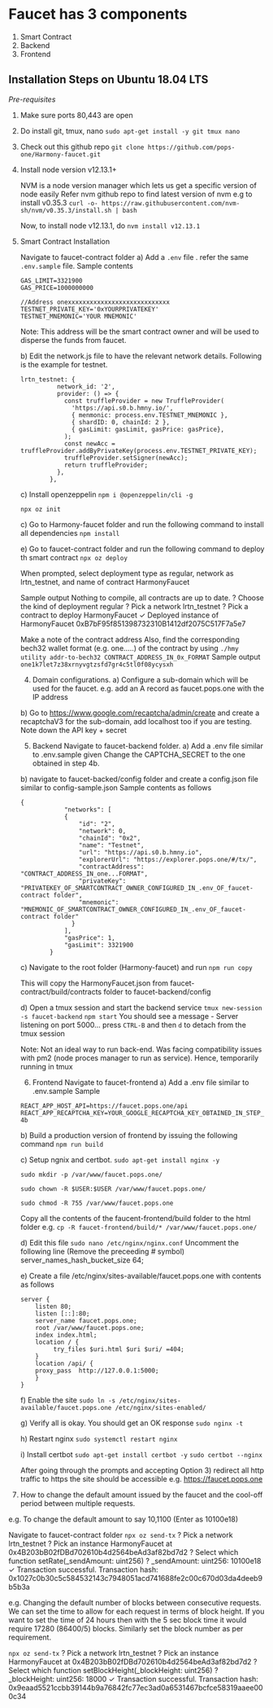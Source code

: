 

# Faucet has 3 components

 1. Smart Contract 
 2. Backend  
 3. Frontend

## Installation Steps on Ubuntu 18.04 LTS

*Pre-requisites* 

 1. Make sure ports 80,443 are open 
 2. Do install git, tmux, nano
 `sudo apt-get install -y git tmux nano`
	 
 3. Check out this github repo
 `git clone https://github.com/pops-one/Harmony-faucet.git`
 
 4. Install node version v12.13.1+

	NVM is a node version manager which lets us get a specific version of node easily
	Refer nvm github repo to find latest version of nvm
	e.g to install v0.35.3
	`curl -o- https://raw.githubusercontent.com/nvm-sh/nvm/v0.35.3/install.sh | bash`

	Now, to install node v12.13.1, do
	`nvm install v12.13.1`

 5. Smart Contract Installation

	Navigate to faucet-contract folder
	a) Add a `.env` file . refer the same `.env.sample` file.
	Sample contents
	

        GAS_LIMIT=3321900
    	GAS_PRICE=1000000000
    
    	//Address onexxxxxxxxxxxxxxxxxxxxxxxxxxxx
    	TESTNET_PRIVATE_KEY='0xYOURPRIVATEKEY'
    	TESTNET_MNEMONIC='YOUR MNEMONIC'

	Note: This address will be the smart contract owner and will be used to disperse the funds from faucet.

	b) Edit the network.js file to have the relevant network details.
	Following is the example for testnet.
		
	    lrtn_testnet: {
	    	      network_id: '2',
	    	      provider: () => {
	    	        const truffleProvider = new TruffleProvider(
	    	          'https://api.s0.b.hmny.io/',
	    	          { menmonic: process.env.TESTNET_MNEMONIC },
	    	          { shardID: 0, chainId: 2 },
	    	          { gasLimit: gasLimit, gasPrice: gasPrice},
	    	        );
	    	        const newAcc = truffleProvider.addByPrivateKey(process.env.TESTNET_PRIVATE_KEY);
	    	        truffleProvider.setSigner(newAcc);
	    	        return truffleProvider;
	    	      },
	    	    },
	    	

	c) Install openzeppelin
	`npm i @openzeppelin/cli -g`
	
	`npx oz init`

	c) Go to Harmony-faucet folder and run the following command to install all dependencies
	`npm install`

	e) Go to faucet-contract folder and run the following command to deploy th smart contract
	`npx oz deploy`

	When prompted, select deployment type as regular, network as lrtn_testnet, and name of contract 	HarmonyFaucet

	Sample output
	    Nothing to compile, all contracts are up to date.
	    ? Choose the kind of deployment regular
	    ? Pick a network lrtn_testnet
	    ? Pick a contract to deploy HarmonyFaucet
	    ✓ Deployed instance of HarmonyFaucet
	    0xB7bF95f851398732310B1412df2075C517F7a5e7

	Make a note of the contract address
	Also, find the corresponding bech32 wallet format (e.g. one.....) of the contract by using 
	`./hmy utility addr-to-bech32 CONTRACT_ADDRESS_IN_0x_FORMAT`
	Sample output
	`one1k7let7z38xrnyvgtzsfd7gr4c5tl0f08ycysxh`

	4) Domain configurations.
	a) Configure a sub-domain which will be used for the faucet.
	e.g. add an A record as faucet.pops.one with the IP address 

	b) Go to https://www.google.com/recaptcha/admin/create and create a recaptchaV3 for the sub-domain, add localhost too if you are testing.
	Note down the API key + secret

	5) Backend
	Navigate to faucet-backend folder.
	a) Add a .env file similar to .env.sample given
	Change the CAPTCHA_SECRET to the one obtained in step 4b.

	b) navigate to faucet-backed/config folder and create a config.json file similar to config-sample.json
	Sample contents as follows

	

	    {
	        	    "networks": [
	        	    {
	        	        "id": "2",
	        	        "network": 0,
	        	        "chainId": "0x2",
	        	        "name": "Testnet",
	        	        "url": "https://api.s0.b.hmny.io",
	        	        "explorerUrl": "https://explorer.pops.one/#/tx/",
	        	        "contractAddress": "CONTRACT_ADDRESS_IN_one...FORMAT",
	        	        "privateKey": "PRIVATEKEY_OF_SMARTCONTRACT_OWNER_CONFIGURED_IN_.env_OF_faucet-contract folder",
	        	        "mnemonic": "MNEMONIC_OF_SMARTCONTRACT_OWNER_CONFIGURED_IN_.env_OF_faucet-contract folder"
	        	      }
	        	    ],
	        	    "gasPrice": 1,
	        	    "gasLimit": 3321900
	        	}
		
	c) Navigate to the root folder (Harmony-faucet) and run
	`npm run copy`

	This will copy the HarmonyFaucet.json from faucet-contract/build/contracts folder to faucet-backend/config

	d) Open a tmux session and start the backend service
	`tmux new-session -s faucet-backend`
	`npm start`
	You should see a message - Server listening on port 5000...
	press `CTRL-B` and then `d` to detach from the tmux session

	Note: Not an ideal way to run back-end. Was facing compatibility issues with pm2 (node proces manager to run as service). Hence, temporarily running in tmux

	6) Frontend
	Navigate to faucet-frontend
	a) Add a .env file similar to .env.sample
	Sample

	`
	REACT_APP_HOST_API=https://faucet.pops.one/api
	REACT_APP_RECAPTCHA_KEY=YOUR_GOOGLE_RECAPTCHA_KEY_OBTAINED_IN_STEP_4b
	`

	b) Build a production version of frontend by issuing the following command
	`npm run build`

	c) Setup ngnix and certbot.
	`sudo apt-get install nginx -y`
	
	`sudo mkdir -p /var/www/faucet.pops.one/`
	
	`sudo chown -R $USER:$USER /var/www/faucet.pops.one/`
	
	`sudo chmod -R 755 /var/www/faucet.pops.one`

	Copy all the contents of the faucent-frontend/build folder to the html folder
	e.g.
	`cp -R faucet-frontend/build/* /var/www/faucet.pops.one/`

	d) Edit this file
	`sudo nano /etc/nginx/nginx.conf`
	Uncomment the following line (Remove the preceeding # symbol)
	server_names_hash_bucket_size 64;

	e) Create a file /etc/nginx/sites-available/faucet.pops.one with contents as follows
	
	    server {
	        listen 80;
	        listen [::]:80;
	        server_name faucet.pops.one;
	        root /var/www/faucet.pops.one;
	        index index.html;
	        location / {
	             try_files $uri.html $uri $uri/ =404;
	        }
	        location /api/ {
	        proxy_pass  http://127.0.0.1:5000;
	        }
	    }

	f) Enable the site
	`sudo ln -s /etc/nginx/sites-available/faucet.pops.one /etc/nginx/sites-enabled/`

	g) Verify all is okay. You should get an OK response
	`sudo nginx -t`

	h) Restart nginx
	`sudo systemctl restart nginx`

	i) Install certbot
	`sudo apt-get install certbot -y`
	`sudo certbot --nginx`

	After going through the prompts and accepting Option 3) redirect all http traffic to https the site should be accessible
	e.g. https://faucet.pops.one


7) How to change the default amount issued by the faucet and the cool-off period between multiple requests.

e.g. To change the default amount to say 10,1100 (Enter as 10100e18)

Navigate to faucet-contract folder
`npx oz send-tx`
? Pick a network lrtn_testnet
? Pick an instance HarmonyFaucet at 0x4B203bB02fDBd702610b4d2564beAd3af82bd7d2
? Select which function setRate(_sendAmount: uint256)
? _sendAmount: uint256: 10100e18
✓ Transaction successful. Transaction hash: 0x1027c0b30c5c584532143c7948051acd741688fe2c00c670d03da4deeb9b5b3a

e.g. Changing the default number of blocks between consecutive requests.
We can set the time to allow for each request in terms of block height. If you want to set the time of 24 hours then with the 5 sec block time it would require 17280 (86400/5) blocks. Similarly set the block number as per requirement.

`npx oz send-tx`
? Pick a network lrtn_testnet
? Pick an instance HarmonyFaucet at 0x4B203bB02fDBd702610b4d2564beAd3af82bd7d2
? Select which function setBlockHeight(_blockHeight: uint256)
? _blockHeight: uint256: 18000
✓ Transaction successful. Transaction hash: 0x9eaad5521ccbb39144b9a76842fc77ec3ad0a6531467bcfce58319aaee000c34









